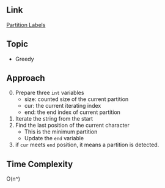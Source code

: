## Link
[Partition Labels](https://leetcode.com/problems/partition-labels/)

## Topic
* Greedy

## Approach
0. Prepare three `int` variables 
   - size: counted size of the current partition
   - cur: the current iterating index
   - end: the end index of current partition
1. Iterate the string from the start
2. Find the last position of the current character
    - This is the minimum partition 
    - Update the `end` variable
3. if `cur` meets `end` position, it means a partition is detected.

## Time Complexity
O(n^)